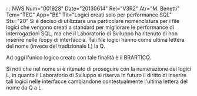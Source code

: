  :  : NWS Num="001928" Date="20130614" Rel="V3R2" Atr="M. Benetti" Tem="TEC" App="B£" Tit="Logici creati solo per performance SQL" Sts="20"
Si è deciso di utilizzare una particolare nomenclatura per i file logici che vengono creati a standard per migliorare le performance di interrogazioni SQL, ma che il Laboratorio di Sviluppo ha ritenuto di non inserire nelle /copy di interfaccia.
Tali file logici hanno come ultima lettera del nome (invece del tradizionale L) la Q.

Ad oggi l'unico logico creato con tale finalità è il BRARTICQ.

Si noti che nel nome si è ritenuto di proseguire con la numerazione dei logici L, in quanto il Laboratorio di Sviluppo si riserva in futuro il diritto di inserire tali logici nelle interfacce cambiandone contestualmente l'ultima lettera del nome da Q a L.
